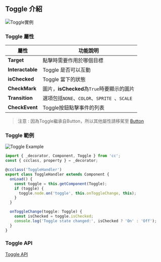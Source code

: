 
## **Toggle 介紹**

![Toggle實例](/webgame-engine/assets/cocos/common/Toggle/ToggleUIExample.png)

### **Toggle 屬性**

| 屬性   | 功能說明 |
| ------------------- | ------------------------------ |
|**Target**| 點擊時需要作用於哪個目標 |
|**Interactable**| Toggle 是否可以互動 |
|**isChecked**| Toggle 當下的狀態 |
|**CheckMark**| 圖片，**isChecked**為`True`時要顯示的圖片 |
|**Transition**| 選項包括`NONE`、`COLOR`、`SPRITE `、`SCALE` |
|**CheckEvent**| Toggle按鈕點擊事件的列表 |

> 注意 : 因為Toggle繼承自Button，所以其他屬性請移駕至 [Button](button.md)

### **Toggle 範例**

![Toggle Example](/webgame-engine/assets/cocos/common/Toggle/Toggle.gif)

```ts
import { _decorator, Component, Toggle } from 'cc';
const { ccclass, property } = _decorator;

@ccclass('ToggleHandler')
export class ToggleHandler extends Component {
  onLoad() {
    const toggle = this.getComponent(Toggle);
    if (toggle) {
      toggle.node.on('toggle', this.onToggleChange, this);
    }
  }

  onToggleChange(toggle: Toggle) {
    const isChecked = toggle.isChecked;
    console.log('Toggle state changed:', isChecked ? 'On' : 'Off');
  }
}
```

### **Toggle API**

[Toggle API](https://docs.cocos.com/creator/3.6/api/zh/class/Toggle)